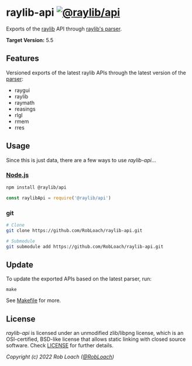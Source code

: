 # raylib-api [![@raylib/api](http://img.shields.io/npm/v/@raylib/api.svg)](https://npmjs.org/package/@raylib/api "@raylib/api on npm")

Exports of the [raylib](https://github.com/raysan5/raylib/) API through [raylib's parser](https://github.com/raysan5/raylib/tree/master/parser).

**Target Version:** 5.5

## Features

Versioned exports of the latest raylib APIs through the latest version of the [parser](https://github.com/raysan5/raylib/tree/master/parser):

- raygui
- raylib
- raymath
- reasings
- rlgl
- rmem
- rres

## Usage

Since this is just data, there are a few ways to use *raylib-api*...

### [Node.js](https://www.npmjs.com/package/@raylib/api)

``` bash
npm install @raylib/api
```

``` js
const raylibApi = require('@raylib/api')
```

### git

``` bash
# Clone
git clone https://github.com/RobLoach/raylib-api.git

# Submodule
git submodule add https://github.com/RobLoach/raylib-api.git
```

## Update

To update the exported APIs based on the latest parser, run:

```
make
```

See [Makefile](Makefile) for more.

## License

*raylib-api* is licensed under an unmodified zlib/libpng license, which is an OSI-certified,
BSD-like license that allows static linking with closed source software. Check [LICENSE](LICENSE) for further details.

*Copyright (c) 2022 Rob Loach ([@RobLoach](https://twitter.com/RobLoach))*
